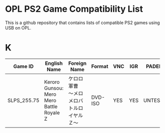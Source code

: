 # OPL PS2 Game Compatibility List
This is a github repository that contains lists of compatible PS2 games using USB on OPL.


# K
| Game ID     | English Name | Foreign Name | Format | VNC | IGR | PADEMU | GSM | Compatible? | Console | Reporter | Notes |
| --- | --- | --- | --- | --- | ---  | ---  | --- | --- | --- | --- | --- |
| SLPS_255.75 | Keroro Gunsou: Mero Mero Battle Royale Z | ケロロ軍曹　～メロメロバトルロイヤルＺ～ | DVD-ISO | YES | YES | UNTESTED | GSM | YES | Any Model | Colton Silva | No problem whatsoever with framerate and videos
